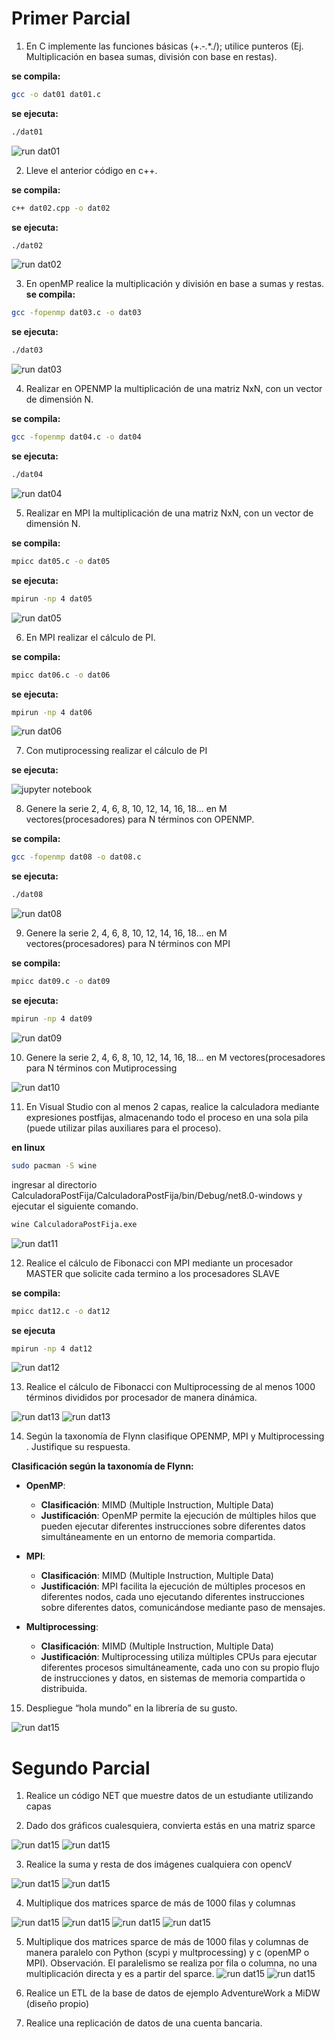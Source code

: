 # Primer Parcial
1. En C implemente las funciones básicas (+.‐.*./); utilice punteros (Ej. Multiplicación en basea sumas, división con base en restas).

**se compila:**

```bash 
gcc -o dat01 dat01.c

```
**se ejecuta:**
```bash
./dat01
```

![run dat01](Screenshots/img01.png) 

2. Lleve el anterior código en c++.  

**se compila:**
```bash
c++ dat02.cpp -o dat02
```

**se ejecuta:**

```bash
./dat02
```
![run dat02](Screenshots/img02.png) 

3. En openMP realice la multiplicación y división en base a sumas y restas.
**se compila:**

```bash
gcc -fopenmp dat03.c -o dat03
```

**se ejecuta:**

```bash
./dat03
```
![run dat03](Screenshots/img03.png) 

4. Realizar en OPENMP la multiplicación de una matriz NxN, con un vector de dimensión N.

**se compila:**
```bash
gcc -fopenmp dat04.c -o dat04
```

**se ejecuta:**

```bash
./dat04
```
![run dat04](Screenshots/img04.png) 

5. Realizar en MPI la multiplicación de una matriz NxN, con un vector de dimensión N.

**se compila:**

```bash
mpicc dat05.c -o dat05 
```

**se ejecuta:**
```bash
mpirun -np 4 dat05
```

![run dat05](Screenshots/img05.png) 

6. En MPI realizar el cálculo de PI.

**se compila:**

```bash
mpicc dat06.c -o dat06

```

**se ejecuta:**

```bash
mpirun -np 4 dat06
```

![run dat06](Screenshots/img06.png) 

7. Con mutiprocessing realizar el cálculo de PI

**se ejecuta:**

![jupyter notebook](Screenshots/img07.png) 

8. Genere la serie 2, 4, 6, 8, 10, 12, 14, 16, 18... en M vectores(procesadores) para N términos con OPENMP.

**se compila:**

```bash
gcc -fopenmp dat08 -o dat08.c

```
**se ejecuta:**
```bash
./dat08
```
![run dat08](Screenshots/img08.png) 

9. Genere la serie 2, 4, 6, 8, 10, 12, 14, 16, 18... en M vectores(procesadores) para N términos con MPI

**se compila:**

```bash
mpicc dat09.c -o dat09
```

**se ejecuta:**

```bash
mpirun -np 4 dat09

```
![run dat09](Screenshots/img09.png) 

10. Genere la serie 2, 4, 6, 8, 10, 12, 14, 16, 18... en M vectores(procesadores para N términos con Mutiprocessing


![run dat10](Screenshots/img10.png) 

11. En Visual Studio con al menos 2 capas, realice la calculadora mediante expresiones postfijas, almacenando todo el proceso en una sola pila (puede utilizar pilas auxiliares para el proceso).

**en linux**

```bash
sudo pacman -S wine

``` 
ingresar al directorio CalculadoraPostFija/CalculadoraPostFija/bin/Debug/net8.0-windows y ejecutar el siguiente comando.

```bash
wine CalculadoraPostFija.exe

```

![run dat11](Screenshots/img11.gif) 


12. Realice el cálculo de Fibonacci con MPI mediante un procesador MASTER que solicite cada termino a los procesadores SLAVE

**se compila:**
```bash
mpicc dat12.c -o dat12
```

**se ejecuta**
```bash
mpirun -np 4 dat12
```
![run dat12](Screenshots/img12.png) 

13. Realice el cálculo de Fibonacci con Multiprocessing de al menos 1000 términos divididos por procesador de manera dinámica.

![run dat13](Screenshots/img13.png)
![run dat13](Screenshots/img13.1.png) 

14. Según la taxonomía de Flynn clasifique OPENMP, MPI y Multiprocessing . Justifique su respuesta.


**Clasificación según la taxonomía de Flynn:**

- **OpenMP**:
   - **Clasificación**: MIMD (Multiple Instruction, Multiple Data)
   - **Justificación**: OpenMP permite la ejecución de múltiples hilos que pueden ejecutar diferentes instrucciones sobre diferentes datos simultáneamente en un entorno de memoria compartida.

- **MPI**:
   - **Clasificación**: MIMD (Multiple Instruction, Multiple Data)
   - **Justificación**: MPI facilita la ejecución de múltiples procesos en diferentes nodos, cada uno ejecutando diferentes instrucciones sobre diferentes datos, comunicándose mediante paso de mensajes.

- **Multiprocessing**:
   - **Clasificación**: MIMD (Multiple Instruction, Multiple Data)
   - **Justificación**: Multiprocessing utiliza múltiples CPUs para ejecutar diferentes procesos simultáneamente, cada uno con su propio flujo de instrucciones y datos, en sistemas de memoria compartida o distribuida.

15. Despliegue “hola mundo” en la librería de su gusto.       

![run dat15](Screenshots/img15.png)


# Segundo Parcial

1. Realice un código NET que muestre datos de un estudiante utilizando capas

2. Dado dos gráficos cualesquiera, convierta estás en una matriz sparce

![run dat15](Screenshots/imf01.png)
![run dat15](Screenshots/imf01-1.png)

3. Realice la suma y resta de dos imágenes cualquiera con opencV

![run dat15](Screenshots/imf02.png)
![run dat15](Screenshots/imf02-1.png)



4. Multiplique dos matrices sparce de más de 1000 filas y columnas

![run dat15](Screenshots/imf03.png)
![run dat15](Screenshots/imf02-2.png)
![run dat15](Screenshots/imf02-3.png)
![run dat15](Screenshots/imf03-1.png)

5. Multiplique dos matrices sparce de más de 1000 filas y columnas de manera paralelo con Python (scypi y multprocessing) y c (openMP o MPI). Observación. El paralelismo se realiza por fila o columna, no una multiplicación directa y es a partir del sparce.
![run dat15](Screenshots/imf03-2.png)
![run dat15](Screenshots/imf03-3.png)

6. Realice un ETL de la base de datos de ejemplo AdventureWork a MiDW (diseño propio)

7. Realice una replicación de datos de una cuenta bancaria.





